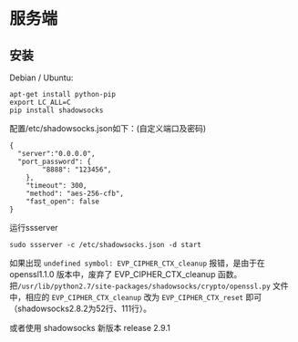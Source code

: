# 服务端  

## 安装
Debian / Ubuntu:
```
apt-get install python-pip
export LC_ALL=C
pip install shadowsocks
```

配置/etc/shadowsocks.json如下：(自定义端口及密码)
```
{
  "server":"0.0.0.0",
  "port_password": {
        "8888": "123456",
    },
    "timeout": 300,
    "method": "aes-256-cfb",
    "fast_open": false
}
```

运行ssserver
```
sudo ssserver -c /etc/shadowsocks.json -d start
```

如果出现 `undefined symbol: EVP_CIPHER_CTX_cleanup` 报错，是由于在 openssl1.1.0 版本中，废弃了 EVP_CIPHER_CTX_cleanup 函数。把`/usr/lib/python2.7/site-packages/shadowsocks/crypto/openssl.py` 文件中，相应的 `EVP_CIPHER_CTX_cleanup` 改为 `EVP_CIPHER_CTX_reset` 即可（shadowsocks2.8.2为52行、111行）。

或者使用 shadowsocks 新版本 release 2.9.1 
